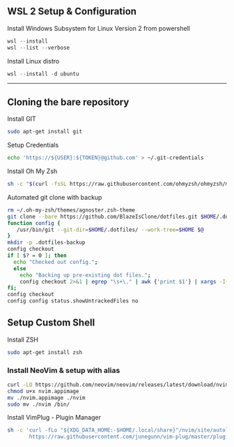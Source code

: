 ## WSL 2 Setup & Configuration

Install Windows Subsystem for Linux Version 2 from powershell

```powershell
wsl --install
wsl --list --verbose
```

Install Linux distro

```powershell
wsl --install -d ubuntu
```

---


## Cloning the bare repository

Install GIT

```bash
sudo apt-get install git
```

Setup Credentials

```bash
echo 'https://${USER}:${TOKEN}@github.com' > ~/.git-credentials
```

Install Oh My Zsh

```bash
sh -c "$(curl -fsSL https://raw.githubusercontent.com/ohmyzsh/ohmyzsh/master/tools/install.sh)"
```


Automated git clone with backup


```bash
rm ~/.oh-my-zsh/themes/agnoster.zsh-theme
git clone --bare https://github.com/BlazeIsClone/dotfiles.git $HOME/.dotfiles
function config {
   /usr/bin/git --git-dir=$HOME/.dotfiles/ --work-tree=$HOME $@
}
mkdir -p .dotfiles-backup
config checkout
if [ $? = 0 ]; then
  echo "Checked out config.";
  else
    echo "Backing up pre-existing dot files.";
    config checkout 2>&1 | egrep "\s+\." | awk {'print $1'} | xargs -I{} mv {} .dotfiles-backup/{}
fi;
config checkout
config config status.showUntrackedFiles no
```

## Setup Custom Shell


Install ZSH

```bash
sudo apt-get install zsh
```

### Install NeoVim & setup with alias

```bash
curl -LO https://github.com/neovim/neovim/releases/latest/download/nvim.appimage
chmod u+x nvim.appimage
mv ./nvim.appimage ./nvim
sudo mv ./nvim /bin/
```

Install VimPlug - Plugin Manager

```bash
sh -c 'curl -fLo "${XDG_DATA_HOME:-$HOME/.local/share}"/nvim/site/autoload/plug.vim --create-dirs \
       https://raw.githubusercontent.com/junegunn/vim-plug/master/plug.vim'
```
